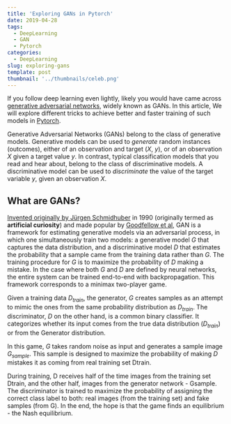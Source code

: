 ```yaml
---
title: 'Exploring GANs in Pytorch'
date: 2019-04-28
tags:
  - DeepLearning
  - GAN
  - Pytorch
categories:
  - DeepLearning
slug: exploring-gans
template: post
thumbnail: '../thumbnails/celeb.png'
---
```


If you follow deep learning even lightly, likely you would have came across
[generative adversarial networks][gan], widely known as GANs. In this article, We will explore
different tricks to achieve better and faster training of such models in [Pytorch][pytorch].

Generative Adversarial Networks (GANs) belong to the class of generative models.
Generative models can be used to _generate_ random instances (outcomes), either of an observation
and target ($X$, $y$), or of an observation $X$ given a target value $y$. In contrast, typical
classification models that you read and hear about, belong to the class of discriminative models.
A discriminative model can be used to _discriminate_ the value of the target variable $y$, given an
observation $X$.

[gan]: https://arxiv.org/pdf/1406.2661.pdf
[pytorch]: https://pytorch.org/

## What are GANs?

[Invented originally by Jürgen Schmidhuber](https://en.wikipedia.org/wiki/Generative_adversarial_network)
in 1990 (originally termed as **artificial curiosity**) and made popular by
[Goodfellow et al](https://arxiv.org/abs/1406.2661),
GAN is a framework for estimating generative models via an adversarial process, in which one
simultaneously train two models: a generative model $G$ that captures the data distribution, and a
discriminative model $D$ that estimates the probability that a sample came from the training data
rather than $G$. The training procedure for $G$ is to maximize the probability of $D$ making a
mistake. In the case where both $G$ and $D$ are defined by neural networks, the entire system can
be trained end-to-end with backpropagation. This framework corresponds to a minimax two-player game.

Given a training data $D_{train}$, the generator, $G$ creates samples as an attempt to mimic the
ones from the same probability distribution as $D_{train}$. The discriminator, $D$ on the other hand,
is a common binary classifier. It categorizes whether its input comes from the true data distribution
($D_{train}$) or from the Generator distribution.

In this game, $G$ takes random noise as input and generates a sample image $G_{sample}$. This
sample is designed to maximize the probability of making $D$ mistakes it as coming from real training set Dtrain.

During training, D receives half of the time images from the training set Dtrain, and the other half, images from the generator network - Gsample. The discriminator is trained to maximize the probability of assigning the correct class label to both: real images (from the training set) and fake samples (from G). In the end, the hope is that the game finds an equilibrium - the Nash equilibrium.
